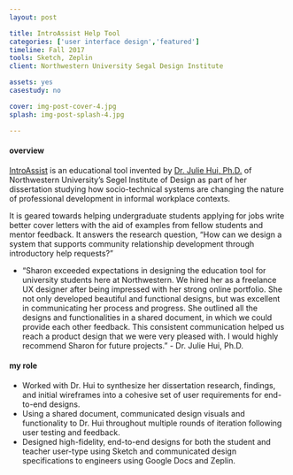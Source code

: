 ```yaml
---
layout: post

title: IntroAssist Help Tool
categories: ['user interface design','featured']
timeline: Fall 2017
tools: Sketch, Zeplin
client: Northwestern University Segal Design Institute

assets: yes
casestudy: no

cover: img-post-cover-4.jpg
splash: img-post-splash-4.jpg

---
```


<h4 class="heading heading--regular heading--emphasize">overview</h4>
<div class="marker-post-heading"></div>
<p>
	<a href="#">IntroAssist</a> is an educational tool invented by <a href="http://juliehui.com/">Dr. Julie Hui, Ph.D.</a> of Northwestern University’s Segel Institute of Design as part of her dissertation studying how socio-technical systems are changing the nature of professional development in informal workplace contexts.
</p>
<p>
	It is geared towards helping undergraduate students applying for jobs write better cover letters with the aid of examples from fellow students and mentor feedback. It answers the research question, “How can we design a system that supports community relationship development through introductory help requests?”
</p>
	<div class="post__quote">
		<ul>
			<li>
				“Sharon exceeded expectations in designing the education tool for university students here at Northwestern. We hired her as a freelance UX designer after being impressed with her strong online portfolio. She not only developed beautiful and functional designs, but was excellent in communicating her process and progress. She outlined all the designs and functionalities in a shared document, in which we could provide each other feedback. This consistent communication helped us reach a product design that we were very pleased with. I would highly recommend Sharon for future projects.” - Dr. Julie Hui, Ph.D.
			</li>
		</ul>
	</div>
</p>

<h4 class="heading heading--regular heading--emphasize post__heading--stacked">my role</h4>
<div class="marker-post-heading"></div>
<ul>
	<li>Worked with Dr. Hui to synthesize her dissertation research, findings, and initial wireframes into a cohesive set of user requirements for end-to-end designs.</li>
	<li>Using a shared document, communicated design visuals and functionality to Dr. Hui throughout multiple rounds of iteration following user testing and feedback.</li>
	<li>Designed high-fidelity, end-to-end designs for both the student and teacher user-type using Sketch and communicated design specifications to engineers using Google Docs and Zeplin.</li>
</ul>
